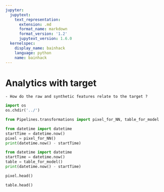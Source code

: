 ```yaml
---
jupyter:
  jupytext:
    text_representation:
      extension: .md
      format_name: markdown
      format_version: '1.2'
      jupytext_version: 1.6.0
  kernelspec:
    display_name: bainhack
    language: python
    name: bainhack
---
```


# Analytics with target
    - How do the raw and synthetic features relate to the target ?
    

```python
import os
os.chdir('../')
```

```python
from Pipelines.transformations import pixel_for_NN, table_for_model
```

```python
from datetime import datetime
startTime = datetime.now()
pixel = pixel_for_NN()
print(datetime.now() - startTime)
```

```python
from datetime import datetime
startTime = datetime.now()
table = table_for_model()
print(datetime.now() - startTime)
```

```python
pixel.head()
```

```python
table.head()
```
